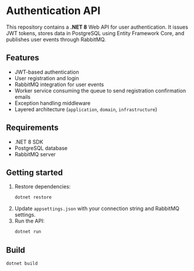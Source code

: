 # Authentication API

This repository contains a **.NET 8** Web API for user authentication. It issues JWT tokens, stores data in PostgreSQL using Entity Framework Core, and publishes user events through RabbitMQ.

## Features
- JWT-based authentication
- User registration and login
- RabbitMQ integration for user events
- Worker service consuming the queue to send registration confirmation emails
- Exception handling middleware
- Layered architecture (`application`, `domain`, `infrastructure`)

## Requirements
- .NET 8 SDK
- PostgreSQL database
- RabbitMQ server

## Getting started
1. Restore dependencies:
   ```bash
   dotnet restore
   ```
2. Update `appsettings.json` with your connection string and RabbitMQ settings.
3. Run the API:
   ```bash
   dotnet run
   ```

## Build
```bash
dotnet build
```
